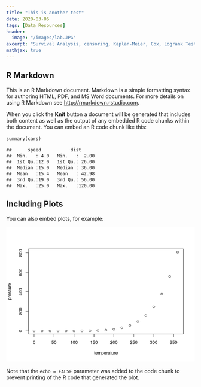 ```yaml
---
title: "This is another test"
date: 2020-03-06
tags: [Data Resources]
header:
  image: "/images/lab.JPG"
excerpt: "Survival Analysis, censoring, Kaplan-Meier, Cox, Logrank Test"
mathjax: true
---
```


R Markdown
----------

This is an R Markdown document. Markdown is a simple formatting syntax
for authoring HTML, PDF, and MS Word documents. For more details on
using R Markdown see <http://rmarkdown.rstudio.com>.

When you click the **Knit** button a document will be generated that
includes both content as well as the output of any embedded R code
chunks within the document. You can embed an R code chunk like this:

``` {.r}
summary(cars)
```

    ##      speed           dist       
    ##  Min.   : 4.0   Min.   :  2.00  
    ##  1st Qu.:12.0   1st Qu.: 26.00  
    ##  Median :15.0   Median : 36.00  
    ##  Mean   :15.4   Mean   : 42.98  
    ##  3rd Qu.:19.0   3rd Qu.: 56.00  
    ##  Max.   :25.0   Max.   :120.00

Including Plots
---------------

You can also embed plots, for example:

![](/images/2020-03-06-test_files/figure-markdown/pressure-1.png)

Note that the `echo = FALSE` parameter was added to the code chunk to
prevent printing of the R code that generated the plot.

